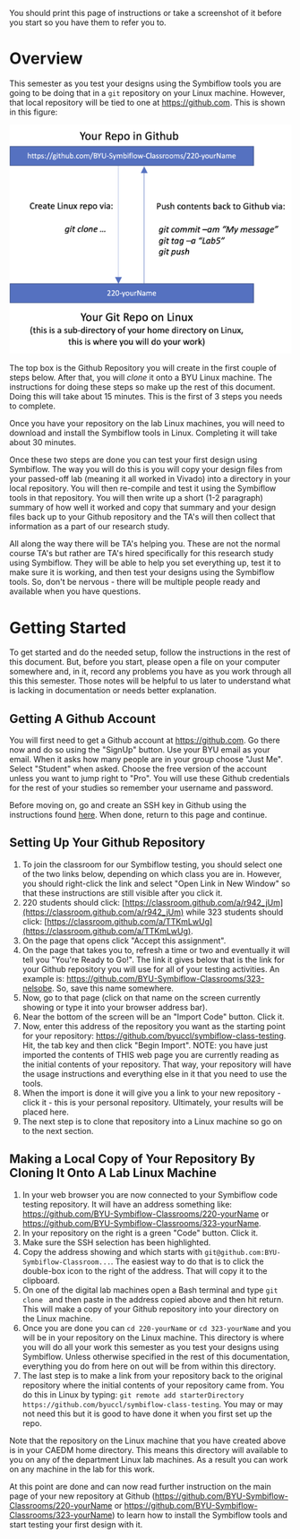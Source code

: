 You should print this page of instructions or take a screenshot of it before you start so you have them to refer you to.

# Overview
This semester as you test your designs using the Symbiflow tools you are going to be doing that in a `git` repository on your Linux machine.  However, that local repository will be tied to one at https://github.com.   This is shown in this figure:

<img src="media/Overview.png" width="600"/>

The top box is the Github Repository you will create in the first couple of steps below.  After that, you will *clone* it onto a BYU Linux machine.  The instructions for doing these steps so make up the rest of this document.   Doing this will take about 15 minutes.   This is the first of 3 steps you needs to complete.

Once you have your repository on the lab Linux machines, you will need to download and install the Symbiflow tools in Linux.  Completing it will take about 30 minutes.

Once these two steps are done you can test your first design using Symbiflow. The way you will do this is you will copy your design files from your passed-off lab (meaning it all worked in Vivado) into a directory in your local repository.  You will then re-compile and test it using the Symbiflow tools in that repository.  You will then write up a short (1-2 paragraph) summary of how well it worked and copy that summary and your design files back up to your Github repository and the TA's will then collect that information as a part of our research study.

All along the way there will be TA's helping you.  These are not the normal course TA's but rather are TA's hired specifically for this research study using Symbiflow.  They will be able to help you set everything up, test it to make sure it is working, and then test your designs using the Symbiflow tools.  So, don't be nervous - there will be multiple people ready and available when you have questions.

# Getting Started
To get started and do the needed setup, follow the instructions in the rest of this document.  But, before you start, please open a file on your computer somewhere and, in it, record any problems you have as you work through all this this semester.  Those notes will be helpful to us later to understand what is lacking in documentation or needs better explanation.

## Getting A Github Account
You will first need to get a Github account at https://github.com.  Go there now and do so using the "SignUp" button.  Use your BYU email as your email.  When it asks how many people are in your group choose "Just Me".  Select "Student" when asked.  Choose the free version of the account unless you want to jump right to "Pro".  You will use these Github credentials for the rest of your studies so remember your username and password.

Before moving on, go and create an SSH key in Github using the instructions found [here](ssh.md).  When done, return to this page and continue.

## Setting Up Your Github Repository
1. To join the classroom for our Symbiflow testing, you should select one of the two links below, depending on which class you are in.  However, you should right-click the link and select "Open Link in New Window" so that these instructions are still visible after you click it.  
2. 220 students should click: [https://classroom.github.com/a/r942_jUm](https://classroom.github.com/a/r942_jUm) while 323 students should click: [https://classroom.github.com/a/TTKmLwUg](https://classroom.github.com/a/TTKmLwUg). 
3. On the page that opens click "Accept this assignment".
4. On the page that takes you to, refresh a time or two and eventually it will tell you "You're Ready to Go!".  The link it gives below that is the link for your Github repository you will use for all of your testing activities.  An example is: https://github.com/BYU-Symbiflow-Classrooms/323-nelsobe. So, save this name somewhere.
5. Now, go to that page (click on that name on the screen currently showing or type it into your browser address bar).
6. Near the bottom of the screen will be an "Import Code" button.  Click it.   
7. Now, enter this address of the repository you want as the starting point for your repository: https://github.com/byuccl/symbiflow-class-testing.  Hit, the tab key and then click "Begin Import".  NOTE: you have just imported the contents of THIS web page you are currently reading as the initial contents of your repository.  That way, your repository will have the usage instructions and everything else in it that you need to use the tools.
8. When the import is done it will give you a link to your new repository - click it - this is your personal repository.  Ultimately, your results will be placed here.
9. The next step is to clone that repository into a Linux machine so go on to the next section.

## Making a Local Copy of Your Repository By Cloning It Onto A Lab Linux Machine
1. In your web browser you are now connected to your Symbiflow code testing repository.  It will have an address something like: https://github.com/BYU-Symbiflow-Classrooms/220-yourName or https://github.com/BYU-Symbiflow-Classrooms/323-yourName.
2. In your repository on the right is a green "Code" button.  Click it.
3. Make sure the SSH selection has been highlighted.
4. Copy the address showing and which starts with `git@github.com:BYU-Symbiflow-Classroom...`.  The easiest way to do that is to click the double-box icon to the right of the address.  That will copy it to the clipboard.
5. On one of the digital lab machines open a Bash terminal and type `git clone ` and then paste in the address copied above and then hit return.  This will make a copy of your Github repository into your directory on the Linux machine.  
6. Once you are done you can `cd 220-yourName` or `cd 323-yourName` and you will be in your repository on the Linux machine.  This directory is where you will do all your work this semester as you test your designs using Symbiflow.  Unless otherwise specified in the rest of this documentation, everything you do from here on out will be from within this directory.
7. The last step is to make a link from your repository back to the original repository where the initial contents of your repository came from.  You do this in Linux by typing: `git remote add starterDirectory https://github.com/byuccl/symbiflow-class-testing`.  You may or may not need this but it is good to have done it when you first set up the repo.

Note that the repository on the Linux machine that you have created above is in your CAEDM home directory.  This means this directory will available to you on any of the department Linux lab machines.  As a result you can work on any machine in the lab for this work.

At this point are done and can now read further instruction on the main page of your new repository at Github (https://github.com/BYU-Symbiflow-Classrooms/220-yourName or https://github.com/BYU-Symbiflow-Classrooms/323-yourName) to learn how to install the Symbiflow tools and start testing your first design with it.
